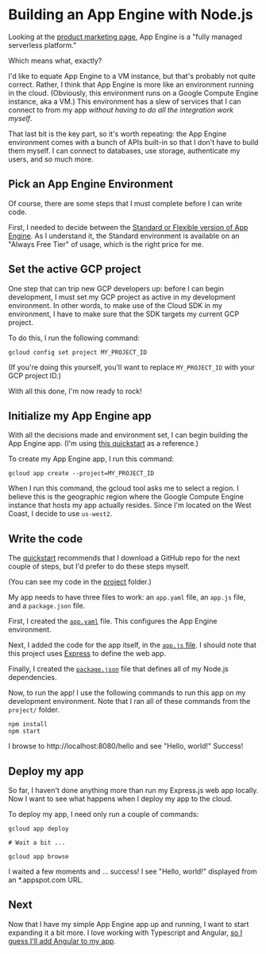 # Building an App Engine with Node.js

Looking at the [product marketing page](https://cloud.google.com/appengine/),
App Engine is a "fully managed serverless platform."

Which means what, exactly?

I'd like to equate App Engine to a VM instance, but that's probably not
quite correct. Rather, I think that App Engine is more like an environment
running in the cloud. (Obviously, this environment runs on a Google Compute Engine instance, aka a VM.) This environment has a slew of services that I can
connect to from my app *without having to do all the integration work myself*.

That last bit is the key part, so it's worth repeating: the App Engine
environment comes with a bunch of APIs built-in so that I don't have to build
them myself. I can connect to databases, use storage, authenticate my users,
and so much more.

## Pick an App Engine Environment

Of course, there are some steps that I must complete before I can write code.

First, I needed to decide between the
[Standard or Flexible version of App Engine](https://cloud.google.com/appengine/docs/flexible/go/flexible-for-standard-users#similarities_and_key_differences).
As I understand it, the Standard environment is available on an "Always Free
Tier" of usage, which is the right price for me.

## Set the active GCP project

One step that can trip new GCP developers up: before I can begin development,
I must set my GCP project as active in my development environment. In
other words, to make use of the Cloud SDK in my environment, I have to
make sure that the SDK targets my current GCP project.

To do this, I run the following command:

```
gcloud config set project MY_PROJECT_ID
```

(If you're doing this yourself, you'll want to replace `MY_PROJECT_ID` with
your GCP project ID.)

With all this done, I'm now ready to rock!

## Initialize my App Engine app

With all the decisions made and environment set, I can begin building the
App Engine app. (I'm using
[this quickstart](https://cloud.google.com/appengine/docs/standard/nodejs/quickstart)
as a reference.)

To create my App Engine app, I run this command:

```
gcloud app create --project=MY_PROJECT_ID
```

When I run this command, the gcloud tool asks me to select a region. I believe
this is the geographic region where the Google Compute Engine instance that
hosts my app actually resides. Since I'm located on the West Coast, I decide
to use `us-west2`.

## Write the code

The
[quickstart](https://cloud.google.com/appengine/docs/standard/nodejs/quickstart#download_the_sample_code)
recommends that I download a GitHub repo for the next couple of steps, but
I'd prefer to do these steps myself.

(You can see my code in the [project](../project) folder.)

My app needs to have three files to work: an `app.yaml` file, an `app.js`
file, and a `package.json` file.

First, I created the [`app.yaml`](../project/app.yaml) file. This configures
the App Engine environment.

Next, I added the code for the app itself, in the
[`app.js` file](../project/app.js). I should note that this project uses
[Express](https://expressjs.com/) to define the web app.

Finally, I created the [`package.json`](../project/package.json) file
that defines all of my Node.js dependencies.

Now, to run the app! I use the following commands to run this app on
my development environment. Note that I ran all of these commands from the
`project/` folder.

```
npm install
npm start
```

I browse to http://localhost:8080/hello and see "Hello, world!" Success!

## Deploy my app

So far, I haven't done anything more than run my Express.js web app locally.
Now I want to see what happens when I deploy my app to the cloud.

To deploy my app, I need only run a couple of commands:

```
gcloud app deploy

# Wait a bit ...

gcloud app browse

```

I waited a few moments and ... success! I see "Hello, world!" displayed from an
*.appspot.com URL.

## Next

Now that I have my simple App Engine app up and running, I want to start
expanding it a bit more. I love working with Typescript and Angular,
[so I guess I'll add Angular to my app](angular.md).